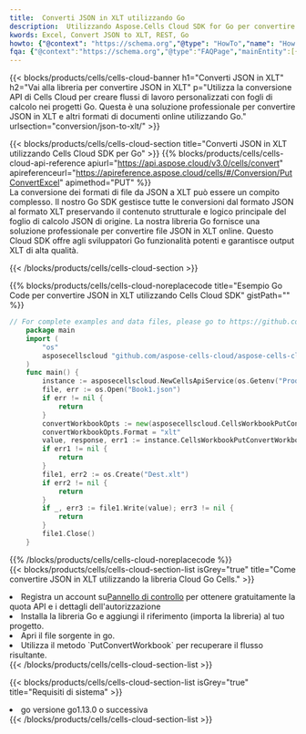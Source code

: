 ```yaml
---
title:  Converti JSON in XLT utilizzando Go
description:  Utilizzando Aspose.Cells Cloud SDK for Go per convertire un file in formato JSON in un file in formato XLT.
kwords: Excel, Convert JSON to XLT, REST, Go
howto: {"@context": "https://schema.org","@type": "HowTo","name": "How to convert JSON to XLT using the Cells Cloud Go library.","description": "How to convert JSON to XLT using the Cells Cloud Go library.","image": {"@type": "ImageObject"},"url": "/go/conversion/json-to-xlt/","step": [{ "@type": "HowToStep","name": "How to convert JSON to XLT using the Cells Cloud Go library. step 1", "image": {"@type": "ImageObject",},"url": "/go/conversion/json-to-xlt/","text": "Register an account at <a href='https://dashboard.aspose.cloud/'>Dashboard</a> to get free API quota & authorization details",},{ "@type": "HowToStep","name": "How to convert JSON to XLT using the Cells Cloud Go library. step 1", "image": {"@type": "ImageObject",},"url": "/go/conversion/json-to-xlt/","text": "Install Go library and add the reference (import the library) to your project.",},{ "@type": "HowToStep","name": "How to convert JSON to XLT using the Cells Cloud Go library. step 1", "image": {"@type": "ImageObject",},"url": "/go/conversion/json-to-xlt/","text": "Open the source file in go.",},{ "@type": "HowToStep","name": "How to convert JSON to XLT using the Cells Cloud Go library. step 1", "image": {"@type": "ImageObject",},"url": "/go/conversion/json-to-xlt/","text": "Use the `PutConvertWorkbook` method to retrieve the resulting stream.",}, ],"supply": {"@type": "HowToSupply","name": "document"},"tool": [{"@type": "HowToTool","name": "Goland, Visual Studio Code, Eclipse"},{"@type": "HowToTool","name": "Aspose Cells"}],"totalTime": "PT6M"}
fqa: {"@context":"https://schema.org","@type":"FAQPage","mainEntity":[{"@type":"Question","name":"Why convert file formats in C# using REST API?","acceptedAnswer":{"@type":"Answer","text":"Documents are encoded in many ways, and some files may be incompatible with the software you use. To open and read such files, just convert them to appropriate file formats.<br/><ol><li>Install .NET SDK and add the reference (import the library) to your project.</li><li>Open the source file in C# using REST API.</li><li>Call the PutConvertWorkbookRequest() method, passing an output filename with required extension.</li><li>Get the result of conversion as a separate file.</li></ol>"}},{"@type":"Question","name":"What file formats can I convert with your C# library?","acceptedAnswer":{"@type":"Answer","text":"We support a variety of file formats for conversion using .NET library, including XLSX, Excel, xls , PDF, CSV, HTML, Markdown, XML, PNG, JPG, TIFF, Json, TXT and many more."}},{"@type":"Question","name":"What is the maximum allowed file size for conversion using this .NET library?","acceptedAnswer":{"@type":"Answer","text":"There are no file size limits for format conversions using .NET library."}}]}
---
```

{{< blocks/products/cells/cells-cloud-banner h1="Converti JSON in XLT" h2="Vai alla libreria per convertire JSON in XLT" p="Utilizza la conversione API di Cells Cloud per creare flussi di lavoro personalizzati con fogli di calcolo nei progetti Go. Questa è una soluzione professionale per convertire JSON in XLT e altri formati di documenti online utilizzando Go." urlsection="conversion/json-to-xlt/" >}}

{{< blocks/products/cells/cells-cloud-section title="Converti JSON in XLT utilizzando Cells Cloud SDK per Go" >}}
{{% blocks/products/cells/cells-cloud-api-reference apiurl="https://api.aspose.cloud/v3.0/cells/convert" apireferenceurl="https://apireference.aspose.cloud/cells/#/Conversion/PutConvertExcel" apimethod="PUT" %}}
<br/>
La conversione dei formati di file da JSON a XLT può essere un compito complesso. Il nostro Go SDK gestisce tutte le conversioni dal formato JSON al formato XLT preservando il contenuto strutturale e logico principale del foglio di calcolo JSON di origine. La nostra libreria Go fornisce una soluzione professionale per convertire file JSON in XLT online. Questo Cloud SDK offre agli sviluppatori Go funzionalità potenti e garantisce output XLT di alta qualità.

{{< /blocks/products/cells/cells-cloud-section >}}

{{% blocks/products/cells/cells-cloud-noreplacecode title="Esempio Go Code per convertire JSON in XLT utilizzando Cells Cloud SDK" gistPath="" %}}
 
```go
// For complete examples and data files, please go to https://github.com/aspose-cells-cloud/aspose-cells-cloud-go/
    package main
    import (
	    "os"
	    asposecellscloud "github.com/aspose-cells-cloud/aspose-cells-cloud-go/v22"
    )
    func main() {
	    instance := asposecellscloud.NewCellsApiService(os.Getenv("ProductClientId"), os.Getenv("ProductClientSecret"))
	    file, err := os.Open("Book1.json")
	    if err != nil {
		    return
	    }
	    convertWorkbookOpts := new(asposecellscloud.CellsWorkbookPutConvertWorkbookOpts)
	    convertWorkbookOpts.Format = "xlt"
	    value, response, err1 := instance.CellsWorkbookPutConvertWorkbook(file, convertWorkbookOpts)
	    if err1 != nil {
		    return
	    }
	    file1, err2 := os.Create("Dest.xlt")
	    if err2 != nil {
		    return
	    }
	    if _, err3 := file1.Write(value); err3 != nil {
		    return
	    }
	    file1.Close()
    }
```
 
{{% /blocks/products/cells/cells-cloud-noreplacecode %}}
<br/>
{{< blocks/products/cells/cells-cloud-section-list isGrey="true" title="Come convertire JSON in XLT utilizzando la libreria Cloud Go Cells." >}}
<li> Registra un account su<a href="https://dashboard.aspose.cloud/">Pannello di controllo</a> per ottenere gratuitamente la quota API e i dettagli dell'autorizzazione</li>
<li>Installa la libreria Go e aggiungi il riferimento (importa la libreria) al tuo progetto.</li>
<li>Apri il file sorgente in go.</li>
<li>Utilizza il metodo `PutConvertWorkbook` per recuperare il flusso risultante.</li>
{{< /blocks/products/cells/cells-cloud-section-list >}}

{{< blocks/products/cells/cells-cloud-section-list isGrey="true" title="Requisiti di sistema" >}}
<li>go versione go1.13.0 o successiva</li>
{{< /blocks/products/cells/cells-cloud-section-list >}}
